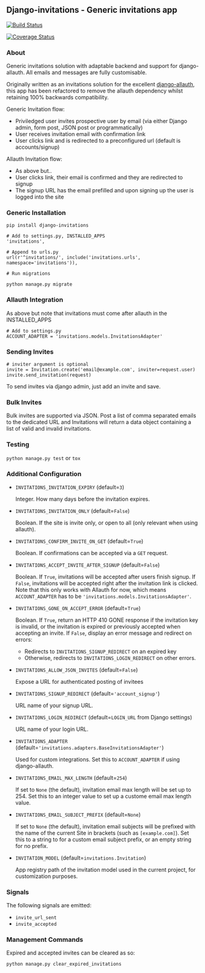 ## Django-invitations - Generic invitations app

[![Build Status](https://travis-ci.org/bee-keeper/django-invitations.svg?branch=master)](https://travis-ci.org/bee-keeper/django-invitations)

[![Coverage Status](https://coveralls.io/repos/bee-keeper/django-invitations/badge.svg?branch=master&service=github)](https://coveralls.io/github/bee-keeper/django-invitations?branch=master)

### About
Generic invitations solution with adaptable backend and support for django-allauth.  All emails and messages are fully customisable.

Originally written as an invitations solution for the excellent [django-allauth](https://github.com/pennersr/django-allauth), this app has been refactored to remove the allauth dependency whilst retaining 100% backwards compatibility.

Generic Invitation flow:

* Priviledged user invites prospective user by email (via either Django admin, form post, JSON post or programmatically)
* User receives invitation email with confirmation link
* User clicks link and is redirected to a preconfigured url (default is accounts/signup)


Allauth Invitation flow:

* As above but..
* User clicks link, their email is confirmed and they are redirected to signup
* The signup URL has the email prefilled and upon signing up the user is logged into the site


### Generic Installation

```
pip install django-invitations

# Add to settings.py, INSTALLED_APPS
'invitations',

# Append to urls.py
url(r'^invitations/', include('invitations.urls', namespace='invitations')),

# Run migrations

python manage.py migrate
```

### Allauth Integration

As above but note that invitations must come after allauth in the INSTALLED_APPS

```
# Add to settings.py
ACCOUNT_ADAPTER = 'invitations.models.InvitationsAdapter'
```

### Sending Invites

```
# inviter argument is optional
invite = Invitation.create('email@example.com', inviter=request.user)
invite.send_invitation(request)
```

To send invites via django admin, just add an invite and save.


### Bulk Invites

Bulk invites are supported via JSON.  Post a list of comma separated emails to the dedicated URL and Invitations will return a data object containing a list of valid and invalid invitations.


### Testing

`python manage.py test` or `tox`

### Additional Configuration

*   `INVITATIONS_INVITATION_EXPIRY` (default=`3`)

    Integer.  How many days before the invitation expires.

*   `INVITATIONS_INVITATION_ONLY` (default=`False`)

    Boolean.  If the site is invite only, or open to all (only relevant when using allauth).

*   `INVITATIONS_CONFIRM_INVITE_ON_GET` (default=`True`)

    Boolean. If confirmations can be accepted via a `GET` request.

*   `INVITATIONS_ACCEPT_INVITE_AFTER_SIGNUP` (default=`False`)

    Boolean. If `True`, invitations will be accepted after users finish signup.
    If `False`, invitations will be accepted right after the invitation link is clicked.
    Note that this only works with Allauth for now, which means `ACCOUNT_ADAPTER` has to be
    `'invitations.models.InvitationsAdapter'`.

*   `INVITATIONS_GONE_ON_ACCEPT_ERROR` (default=`True`)

    Boolean. If `True`, return an HTTP 410 GONE response if the invitation key
    is invalid, or the invitation is expired or previously accepted when
    accepting an invite. If `False`, display an error message and redirect on
    errors:

    * Redirects to `INVITATIONS_SIGNUP_REDIRECT` on an expired key
    * Otherwise, redirects to `INVITATIONS_LOGIN_REDIRECT` on other errors.

*   `INVITATIONS_ALLOW_JSON_INVITES` (default=`False`)

    Expose a URL for authenticated posting of invitees

*   `INVITATIONS_SIGNUP_REDIRECT` (default=`'account_signup'`)

    URL name of your signup URL.

*   `INVITATIONS_LOGIN_REDIRECT` (default=`LOGIN_URL` from Django settings)

    URL name of your login URL.

*  `INVITATIONS_ADAPTER` (default=`'invitations.adapters.BaseInvitationsAdapter'`)

    Used for custom integrations. Set this to `ACCOUNT_ADAPTER` if using django-allauth.

*  `INVITATIONS_EMAIL_MAX_LENGTH` (default=`254`)

    If set to `None` (the default), invitation email max length will be set up to 254. Set this to an integer value to set up a custome email max length value.

*  `INVITATIONS_EMAIL_SUBJECT_PREFIX` (default=`None`)

    If set to `None` (the default), invitation email subjects will be prefixed with the name of the current Site in brackets (such as `[example.com]`). Set this to a string to for a custom email subject prefix, or an empty string for no prefix.

*  `INVITATION_MODEL` (default=`invitations.Invitation`)

    App registry path of the invitation model used in the current project, for customization purposes.

### Signals

The following signals are emitted:

* `invite_url_sent`
* `invite_accepted`


### Management Commands
Expired and accepted invites can be cleared as so:

`python manage.py clear_expired_invitations`
